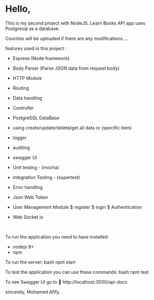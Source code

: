 <h1> Hello, </h1>

This is my second project with NodeJS. Learn Books API app uses Postgresql as a database.

Counties will be uploaded if there are any modifications.....

features used in this project :

- Express (Node framework)
- Body Parser (Parse JSON data from request body)
- HTTP Module
- Routing
- Data handling
- Controller
- PostgreSQL DataBase
- using create/update/delete/get all data or (specific item)
- logger
- auditing
- swagger UI
- Unit testing - (mocha)
- Integration Testing - (supertest)
- Error handling
- Json Web Token
- User Management Module
    $ register
    $ login
    $ Authentication 
    
- Web Socket io

<br/>

To run the application you need to have installed:
- nodejs 8+
- npm

To run the server:
bash
npm start
    
To test the application you can use these commands:
bash
npm test
    
To see Swagger UI go to :link: http://localhost:3000/api-docs
    
sincerely,
Mohamed Afify.